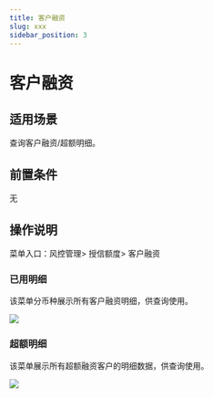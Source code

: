 ```yaml
---
title: 客户融资
slug: xxx
sidebar_position: 3
---
```



# 客户融资

## 适用场景

查询客户融资/超额明细。

## 前置条件

无

## 操作说明

菜单入口：风控管理&gt; 授信额度&gt; 客户融资

### 已用明细

该菜单分币种展示所有客户融资明细，供查询使用。

<img src="/assets/GCxgbnVV3o7DiFxRqtactxVNnBe.png"/>

### 超额明细

该菜单展示所有超额融资客户的明细数据，供查询使用。

<img src="/assets/NP0XbvEHEoYh18xLjPLcUCGJnBd.png"/>

